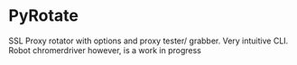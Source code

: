 # PyRotate
SSL Proxy rotator with options and proxy tester/ grabber. Very intuitive CLI. Robot chromerdriver however, is a work in progress
